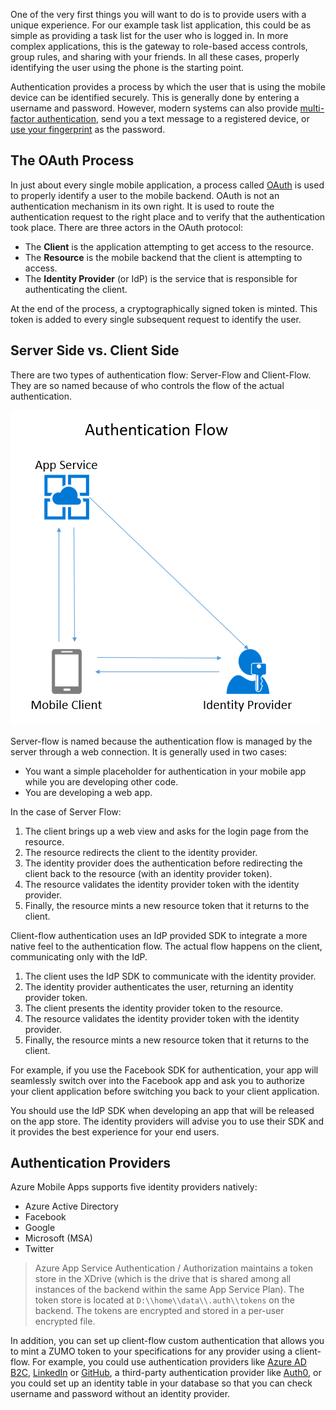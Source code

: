 One of the very first things you will want to do is to provide users with a unique experience.  For our example
task list application, this could be as simple as providing a task list for the user who is logged in.  In more
complex applications, this is the gateway to role-based access controls, group rules, and sharing with your
friends.  In all these cases, properly identifying the user using the phone is the starting point.

Authentication provides a process by which the user that is using the mobile device can be identified securely.
This is generally done by entering a username and password.  However, modern systems can also provide
[multi-factor authentication][1], send you a text message to a registered device, or [use your fingerprint][2]
as the password.

## The OAuth Process

In just about every single mobile application, a process called [OAuth][3] is used to properly identify a user
to the mobile backend.  OAuth is not an authentication mechanism in its own right.  It is used to route the
authentication request to the right place and to verify that the authentication took place. There are three
actors in the OAuth protocol:

* The **Client** is the application attempting to get access to the resource.
* The **Resource** is the mobile backend that the client is attempting to access.
* The **Identity Provider** (or IdP) is the service that is responsible for authenticating the client.

At the end of the process, a cryptographically signed token is minted.  This token is added to every single
subsequent request to identify the user.

## Server Side vs. Client Side

There are two types of authentication flow: Server-Flow and Client-Flow.  They are so named because of who
controls the flow of the actual authentication.

![Authentication Flow][img1]

Server-flow is named because the authentication flow is managed by the server through a web connection.  It
is generally used in two cases:

* You want a simple placeholder for authentication in your mobile app while you are developing other code.
* You are developing a web app.

In the case of Server Flow:

1. The client brings up a web view and asks for the login page from the resource.
2. The resource redirects the client to the identity provider.
3. The identity provider does the authentication before redirecting the client
   back to the resource (with an identity provider token).
4. The resource validates the identity provider token with the identity provider.
5. Finally, the resource mints a new resource token that it returns to the client.

Client-flow authentication uses an IdP provided SDK to integrate a more native feel to the authentication
flow.  The actual flow happens on the client, communicating only with the IdP.

1. The client uses the IdP SDK to communicate with the identity provider.
2. The identity provider authenticates the user, returning an identity provider token.
3. The client presents the identity provider token to the resource.
4. The resource validates the identity provider token with the identity provider.
5. Finally, the resource mints a new resource token that it returns to the client.

For example, if you use the Facebook SDK for authentication, your app will seamlessly switch over into the
Facebook app and ask you to authorize your client application before switching you back to your client application.

You should use the IdP SDK when developing an app that will be released on the app store.  The identity providers
will advise you to use their SDK and it provides the best experience for your end users.

## Authentication Providers

Azure Mobile Apps supports five identity providers natively:

* Azure Active Directory
* Facebook
* Google
* Microsoft (MSA)
* Twitter

> Azure App Service Authentication / Authorization maintains a token store in the XDrive (which is the drive that is
shared among all instances of the backend within the same App Service Plan).  The token store is located at
`D:\\home\\data\\.auth\\tokens` on the backend.  The tokens are encrypted and stored in a per-user encrypted file.

In addition, you can set up client-flow custom authentication that allows you to mint a ZUMO token to your
specifications for any provider using a client-flow.  For example, you could use authentication providers
like [Azure AD B2C][7], [LinkedIn][4] or [GitHub][5], a third-party authentication provider like  [Auth0][6],
or you could set up an identity table in your database so that you can check  username and password without
an identity provider.

<!-- Images -->
[img1]: img/auth-flow.PNG

<!-- External Links -->
[1]: https://en.wikipedia.org/wiki/Multi-factor_authentication
[2]: https://support.apple.com/en-us/HT201371
[3]: http://oauth.net/2/
[4]: https://developer.linkedin.com/docs/oauth2
[5]: https://developer.github.com/v3/oauth/
[6]: https://auth0.com/
[7]: https://azure.microsoft.com/en-us/services/active-directory-b2c/
